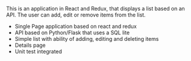 This is an application in React and Redux, that displays a list based on an API. The user can add, edit or remove items from the list.

 - Single Page application based on react and redux
 - API based on Python/Flask that uses a SQL lite
 - Simple list with ability of adding, editing and deleting items
 - Details page
 - Unit test integrated


